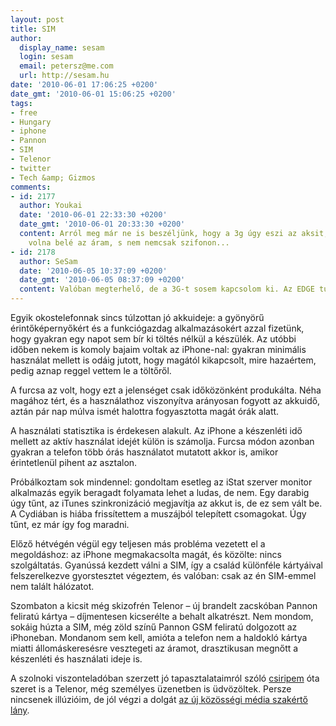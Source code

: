 ```yaml
---
layout: post
title: SIM
author:
  display_name: sesam
  login: sesam
  email: petersz@me.com
  url: http://sesam.hu
date: '2010-06-01 17:06:25 +0200'
date_gmt: '2010-06-01 15:06:25 +0200'
tags:
- free
- Hungary
- iphone
- Pannon
- SIM
- Telenor
- twitter
- Tech &amp; Gizmos
comments:
- id: 2177
  author: Youkai
  date: '2010-06-01 22:33:30 +0200'
  date_gmt: '2010-06-01 20:33:30 +0200'
  content: Arról meg már ne is beszéljünk, hogy a 3g úgy eszi az aksit, mintha ingyen
    volna belé az áram, s nem nemcsak szifonon...
- id: 2178
  author: SeSam
  date: '2010-06-05 10:37:09 +0200'
  date_gmt: '2010-06-05 08:37:09 +0200'
  content: Valóban megterhelő, de a 3G-t sosem kapcsolom ki. Az EDGE túl lassú sajnos.
---
```


Egyik okostelefonnak sincs túlzottan jó akkuideje: a gyönyörű érintőképernyőkért és a funkciógazdag alkalmazásokért azzal fizetünk, hogy gyakran egy napot sem bír ki töltés nélkül a készülék. Az utóbbi időben nekem is komoly bajaim voltak az iPhone-nal: gyakran minimális használat mellett is odáig jutott, hogy magától kikapcsolt, mire hazaértem, pedig aznap reggel vettem le a töltőről.

A furcsa az volt, hogy ezt a jelenséget csak időközönként produkálta. Néha magához tért, és a használathoz viszonyítva arányosan fogyott az akkuidő, aztán pár nap múlva ismét halottra fogyasztotta magát órák alatt.

A használati statisztika is érdekesen alakult. Az iPhone a készenléti idő mellett az aktív használat idejét külön is számolja. Furcsa módon azonban gyakran a telefon több órás használatot mutatott akkor is, amikor érintetlenül pihent az asztalon.

Próbálkoztam sok mindennel: gondoltam esetleg az iStat szerver monitor alkalmazás egyik beragadt folyamata lehet a ludas, de nem. Egy darabig úgy tűnt, az iTunes szinkronizáció megjavítja az akkut is, de ez sem vált be. A Cydiában is hiába frissítettem a muszájból telepített csomagokat. Úgy tűnt, ez már így fog maradni.

Előző hétvégén végül egy teljesen más probléma vezetett el a megoldáshoz: az iPhone megmakacsolta magát, és közölte: nincs szolgáltatás. Gyanússá kezdett válni a SIM, így a család különféle kártyáival felszerelkezve gyorstesztet végeztem, és valóban: csak az én SIM-emmel nem talált hálózatot.

Szombaton a kicsit még skizofrén Telenor – új brandelt zacskóban Pannon feliratú kártya – díjmentesen kicserélte a behalt alkatrészt. Nem mondom, sokáig húzta a SIM, még zöld színű Pannon GSM feliratú dolgozott az iPhoneban. Mondanom sem kell, amióta a telefon nem a haldokló kártya miatti állomáskeresésre vesztegeti az áramot, drasztikusan megnőtt a készenléti és használati ideje is.

A szolnoki viszonteladóban szerzett jó tapasztalataimról szóló [csiripem](http://twitter.com/sesam/status/14966457642) óta szeret is a Telenor, még személyes üzenetben is üdvözöltek. Persze nincsenek illúzióim, de jól végzi a dolgát [az új közösségi média szakértő lány](http://hu.linkedin.com/in/eszterbadics).
